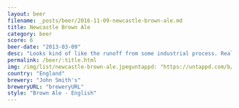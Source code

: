 ```yaml
---
layout: beer
filename: _posts/beer/2016-11-09-newcastle-brown-ale.md
title: Newcastle Brown Ale
category: beer
score: 6
beer-date: "2013-03-09"
desc: "Looks kind of like the runoff from some industrial process. Really makes me wonder what I'm drinking. Amazingly it doesn't taste that bad"
permalink: /beer/:title.html
img: /img/list/newcastle-brown-ale.jpeguntappd: "https://untappd.com/b/john-smiths-newcastle-brown-ale/5856"
country: "England"
brewery: "John Smith's"
breweryURL: "breweryURL"
style: "Brown Ale - English"
---
```

